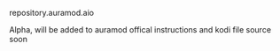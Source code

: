 repository.auramod.aio

Alpha, will be added to auramod offical instructions and kodi file source soon 
